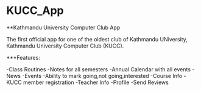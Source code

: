 # KUCC_App

**Kathmandu University Computer Club App

The first official app for one of the oldest club of Kathmandu UNiversity, Kathmandu University Computer Club (KUCC).

***Features:

-Class Routines
-Notes for all semesters
-Annual Calendar with all events
-News
-Events
-Ability to mark going,not going,interested
-Course Info
-KUCC member registration
-Teacher Info
-Profile
-Send Reviews
